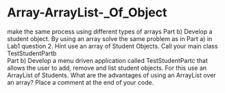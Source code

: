 # Array-ArrayList-_Of_Object
make the same process using different types of arrays
Part b)	Develop a student object. By using an array solve the same problem as in Part a) in Lab1 question 2.  Hint use an array of Student Objects.	 Call your main class TestStudentPartb				         							     
Part b)	Develop a menu driven application called TestStudentPartc that allows the user to add, remove and list student objects.  For this use an ArrayList of Students.  What are the advantages of using an ArrayList over an array? Place a comment at the end of your code.	
